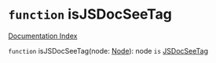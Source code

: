 # `function` isJSDocSeeTag

[Documentation Index](../README.md)

`function` isJSDocSeeTag(node: [Node](../interface.Node/README.md)): node `is` [JSDocSeeTag](../interface.JSDocSeeTag/README.md)

